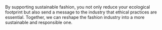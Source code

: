 By supporting sustainable fashion, you not only reduce your ecological footprint but also send a message to the industry that ethical practices are essential. Together, we can reshape the fashion industry into a more sustainable and responsible one.